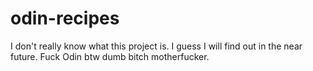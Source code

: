 # odin-recipes
I don't really know what this project is. I guess I will find out in the near future. Fuck Odin btw dumb bitch motherfucker. 